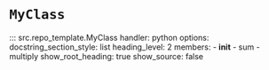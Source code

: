 # `MyClass`

::: src.repo_template.MyClass
    handler: python
    options:
      docstring_section_style: list
      heading_level: 2
      members:
        - __init__
        - sum
        - multiply
      show_root_heading: true
      show_source: false